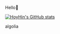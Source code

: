 Hello👋

[![HoyHin's GitHub stats](https://github-readme-stats.vercel.app/api?username=H-Ra252)](https://github.com/anuraghazra/github-readme-stats&count_private=true&show_icons=true)

algolia
